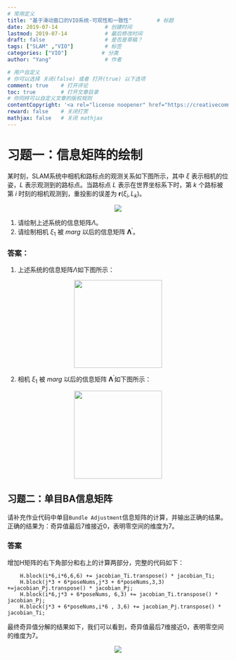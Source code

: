 ```yaml
---
# 常用定义
title: "基于滑动窗口的VIO系统-可观性和一致性"        # 标题
date: 2019-07-14               # 创建时间
lastmod: 2019-07-14            # 最后修改时间
draft: false                   # 是否是草稿？
tags: ["SLAM" ,"VIO"]          # 标签
categories: ["VIO"]           # 分类
author: "Yang"                 # 作者

# 用户自定义
# 你可以选择 关闭(false) 或者 打开(true) 以下选项
comment: true    # 打开评论
toc: true        # 打开文章目录
# 你同样可以自定义文章的版权规则
contentCopyright: '<a rel="license noopener" href="https://creativecommons.org/licenses/by-nc-nd/4.0/" target="_blank">CC BY-NC-ND 4.0</a>'
reward: false	 # 关闭打赏
mathjax: false   # 关闭 mathjax
---
```


习题一：信息矩阵的绘制
==================================
某时刻，SLAM系统中相机和路标点的观测关系如下图所示，其中 $\xi$ 表示相机的位姿，$L$ 表示观测到的路标点。当路标点 $L$ 表示在世界坐标系下时，第 $k$ 个路标被第 $i$ 时刻的相机观测到，重投影的误差为 $\mathbf{r}\left(\xi_ {i}, L_ {k}\right)$。

<div align=center>
<img src="../images/基于滑动窗口算法的VIO系统-可观性和一致性/picture1.png"  >
</div>

1. 请绘制上述系统的信息矩阵$\Lambda$。
2. 请绘制相机 $\xi_{1}$ 被 $marg$ 以后的信息矩阵 $\mathbf{\Lambda}^{\prime}$。

### 答案：

1. 上述系统的信息矩阵$\Lambda$如下图所示：
<div align=center>
<img src="../images/基于滑动窗口算法的VIO系统-可观性和一致性/result2.png",width = "300" height = "200" >
</div>

2. 相机 $\xi_{1}$ 被 $marg$ 以后的信息矩阵 $\mathbf{\Lambda}^{\prime}$如下图所示：

<div align=center>
<img src="../images/基于滑动窗口算法的VIO系统-可观性和一致性//result3.png",width = "300" height = "200" >
</div>


习题二：单目BA信息矩阵
--------------------------------
请补充作业代码中单目`Bundle Adjustment`信息矩阵的计算，并输出正确的结果。正确的结果为：奇异值最后$7$维接近$0$，表明零空间的维度为$7$。

### 答案

增加H矩阵的右下角部分和右上的计算两部分，完整的代码如下：

```
    H.block(i*6,i*6,6,6) += jacobian_Ti.transpose() * jacobian_Ti;
    H.block(j*3 + 6*poseNums,j*3 + 6*poseNums,3,3) +=jacobian_Pj.transpose() * jacobian_Pj;
    H.block(i*6,j*3 + 6*poseNums, 6,3) += jacobian_Ti.transpose() * jacobian_Pj;
    H.block(j*3 + 6*poseNums,i*6 , 3,6) += jacobian_Pj.transpose() * jacobian_Ti;
```
最终奇异值分解的结果如下，我们可以看到，奇异值最后$7$维接近$0$，表明零空间的维度为$7$。

<div align=center>
<img src="../images/基于滑动窗口算法的VIO系统-可观性和一致性/result1.png" >
</div>
